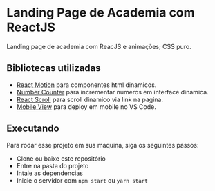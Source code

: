 # Landing Page de Academia com ReactJS
Landing page de academia com ReacJS e animações; CSS puro.

## Bibliotecas utilizadas
* [React Motion](https://www.npmjs.com/package/framer-motion) para componentes html dinamicos.
* [Number Counter](https://www.npmjs.com/package/number-counter) para incrementar numeros em interface dinamica.
* [React Scroll](https://www.npmjs.com/package/react-scroll) para scroll dinamico via link na pagina.
* [Mobile View](https://marketplace.visualstudio.com/items?itemName=cirlorm.mobileview) para deploy em mobile no VS Code.



## Executando
Para rodar esse projeto em sua maquina, siga os seguintes passos:
  - Clone ou baixe este repositório
  - Entre na pasta do projeto
  - Intale as dependencias
  - Inicie o servidor com `npm start` ou `yarn start`
